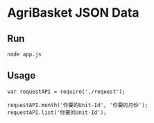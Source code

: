 # AgriBasket JSON Data

## Run
```
node app.js
```

## Usage
```
var requestAPI = require('./request');

requestAPI.month('你要的Unit-Id', '你要的月份');
requestAPI.list('你要的Unit-Id');
```
